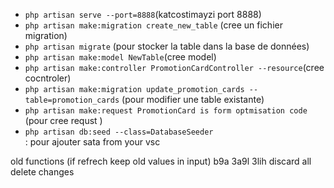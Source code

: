 <ul>
  <li><code>php artisan serve --port=8888</code>(katcostimayzi port 8888)</li>
  <li><code>php artisan make:migration create_new_table</code> (cree un fichier migration)</li>
  <li><code>php artisan migrate</code> (pour stocker la table dans la base de données)</li>
  <li><code>php artisan make:model NewTable</code>(cree model)</li>
  <li><code>php artisan make:controller PromotionCardController --resource</code>(cree cocntroler)</li>
  <li><code>php artisan make:migration update_promotion_cards --table=promotion_cards</code> (pour modifier une table existante)</li>
  <li><code>php artisan make:request PromotionCard is form optmisation code </code> (pour cree requst )</li>
  <li><code>php artisan db:seed --class=DatabaseSeeder </code> </li> : pour ajouter sata from your vsc
</ul>




old functions (if refrech keep old values in input) b9a 3a9l 3lih 
discard all delete changes


